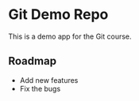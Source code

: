 # Git Demo Repo

This is a demo app for the Git course.

## Roadmap
* Add new features
* Fix the bugs